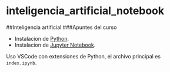 # inteligencia_artificial_notebook

##Inteligencia artificial 
###Apuntes del curso

* Instalacion de  [Python](https://code.visualstudio.com/docs/python/python-tutorial#_prerequisites).
* Instalacion de [Jupyter Notebook](https://jupyter.org/install.html).

Uso VSCode con extensiones de Python, el archivo principal es `index.ipynb`.


